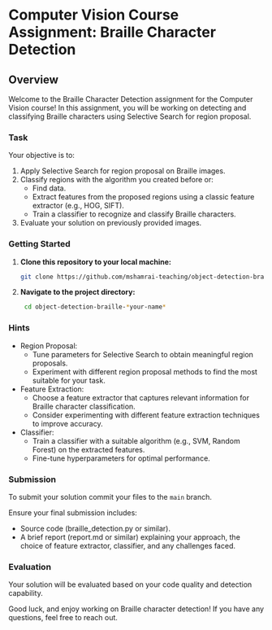 # Computer Vision Course Assignment: Braille Character Detection

## Overview

Welcome to the Braille Character Detection assignment for the Computer Vision course! In this assignment, you will be working on detecting and classifying Braille characters using Selective Search for region proposal.

### Task

Your objective is to:

1. Apply Selective Search for region proposal on Braille images.
2. Classify regions with the algorithm you created before or:
   * Find data.
   * Extract features from the proposed regions using a classic feature extractor (e.g., HOG, SIFT).
   * Train a classifier to recognize and classify Braille characters.
4. Evaluate your solution on previously provided images.

### Getting Started

1. **Clone this repository to your local machine:**
     ```bash
     git clone https://github.com/mshamrai-teaching/object-detection-braille-*your-name*
     ```
2. **Navigate to the project directory:**
      ```bash
       cd object-detection-braille-*your-name*
      ```
 
### Hints

* Region Proposal:
  * Tune parameters for Selective Search to obtain meaningful region proposals.
  * Experiment with different region proposal methods to find the most suitable for your task.
* Feature Extraction:
  * Choose a feature extractor that captures relevant information for Braille character classification.
  * Consider experimenting with different feature extraction techniques to improve accuracy.
* Classifier:
  * Train a classifier with a suitable algorithm (e.g., SVM, Random Forest) on the extracted features.
  * Fine-tune hyperparameters for optimal performance.

### Submission

To submit your solution commit your files to the `main` branch. 

Ensure your final submission includes:
* Source code (braille_detection.py or similar).
* A brief report (report.md or similar) explaining your approach, the choice of feature extractor, classifier, and any challenges faced.

### Evaluation

Your solution will be evaluated based on your code quality and detection capability. 

Good luck, and enjoy working on Braille character detection! If you have any questions, feel free to reach out.
